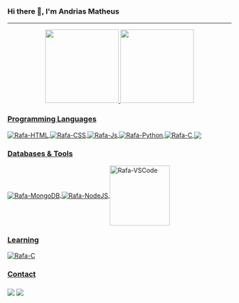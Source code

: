 
### Hi there 👋, I'm Andrias Matheus
<hr>
<div align="center">
  <a href="https://github.com/andriasmatheus">
  <img height="165em" src="https://github-readme-stats.vercel.app/api?username=andriasmatheus&show_icons=true&theme=github_dark&include_all_commits=true&count_private=true"/>
  <img height="165em" src="https://github-readme-stats.vercel.app/api/top-langs/?username=andriasmatheus&layout=compact&langs_count=7&theme=github_dark"/>
</div>
 
<h3>Programming Languages</h3>
<div style="display: inline_block">
  <img align="center" alt="Rafa-HTML" src="https://img.shields.io/badge/HTML5-E34F26?style=for-the-badge&logo=html5&logoColor=white">
  <img align="center" alt="Rafa-CSS" src="https://img.shields.io/badge/CSS3-1572B6?style=for-the-badge&logo=css3&logoColor=white">
  <img align="center" alt="Rafa-Js" src="https://img.shields.io/badge/JavaScript-F7DF1E?style=for-the-badge&logo=javascript&logoColor=black">
  <img align="center" alt="Rafa-Python" src="https://img.shields.io/badge/Python-14354C?style=for-the-badge&logo=python&logoColor=white">
   <img align="center" alt="Rafa-C" src="https://img.shields.io/badge/C-00599C?style=for-the-badge&logo=c&logoColor=white">
  <img align="center" src="https://img.shields.io/badge/C++-00599C?style=flat-square&logo=C%2B%2B&logoColor=white">
</div>
  
<h3>Databases & Tools</h3>
<div style="display: inline_block">
  <img align="center" alt="Rafa-MongoDB" src="https://img.shields.io/badge/MongoDB-4EA94B?style=for-the-badge&logo=mongodb&logoColor=white">
  <img align="center" alt="Rafa-NodeJS" src="https://img.shields.io/badge/Node.js-43853D?style=for-the-badge&logo=node.js&logoColor=white">
  <img align="center" width="135rem" alt="Rafa-VSCode" src="https://badgen.net/badge/icon/visualstudio?icon=visualstudio&label">
</div>

<h3>Learning</h3>
<div style="display: inline_block">
  <img align="center" alt="Rafa-C" src="https://img.shields.io/badge/C-00599C?style=for-the-badge&logo=c&logoColor=white">
</div>
 
  
<h3>Contact<h3>
<a href="mailto:andriasmatheus@hotmail.com" target="_blank"><img src="https://img.shields.io/badge/Microsoft_Outlook-0078D4?style=for-the-badge&logo=microsoft-outlook&logoColor=white" target="_blank"></a>
  <a href="mailto:andriasmatheus@hotmail.com" target="_blank"><img src="https://img.shields.io/badge/LinkedIn-0077B5?style=for-the-badge&logo=linkedin&logoColor=white" target="_blank"></a>
  
